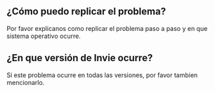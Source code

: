 ## ¿Cómo puedo replicar el problema?
Por favor explicanos como replicar el problema paso a paso y en que sistema operativo ocurre.
## ¿En que versión de Invie ocurre?
Si este problema ocurre en todas las versiones, por favor tambien mencionarlo.
